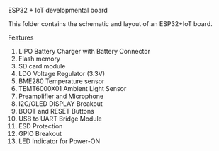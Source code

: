 ESP32 + IoT developmental board

This folder contains the schematic and layout of an ESP32+IoT board.

Features
1. LIPO Battery Charger with Battery Connector
2. Flash memory
3. SD card module
4. LDO Voltage Regulator (3.3V)
5. BME280 Temperature sensor
6. TEMT6000X01 Ambient Light Sensor
7. Preamplifier and Microphone
8. I2C/OLED DISPLAY Breakout
9. BOOT and RESET Buttons
10. USB to UART Bridge Module
11. ESD Protection
12. GPIO Breakout
13. LED Indicator for Power-ON
